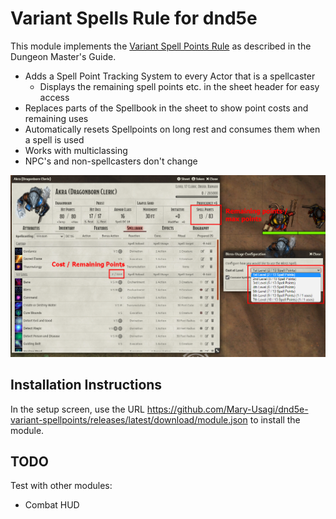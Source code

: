 # Variant Spells Rule for dnd5e

This module implements the [Variant Spell Points Rule](https://www.dndbeyond.com/sources/dmg/dungeon-masters-workshop#VariantSpellPoints) as described in the Dungeon Master's Guide. 

* Adds a Spell Point Tracking System to every Actor that is a spellcaster
  * Displays the remaining spell points etc. in the sheet header for easy access
* Replaces parts of the Spellbook in the sheet to show point costs and remaining uses
* Automatically resets Spellpoints on long rest and consumes them when a spell is used
* Works with multiclassing
* NPC's and non-spellcasters don't change

![Screenshot](images/screenshot.jpg)

## Installation Instructions

In the setup screen, use the URL https://github.com/Mary-Usagi/dnd5e-variant-spellpoints/releases/latest/download/module.json to install the module.

## TODO
Test with other modules:
* Combat HUD
